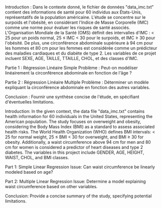 Introduction : Dans le contexte donné, le fichier de données "data_imc.txt" contient des informations de santé pour 60 individus aux États-Unis, représentatifs de la population américaine. L'étude se concentre sur le surpoids et l'obésité, en considérant l'Indice de Masse Corporelle (IMC) comme une norme pour évaluer les risques de santé associés. L'Organisation Mondiale de la Santé (OMS) définit des intervalles d'IMC : < 25 pour un poids normal, 25 ≤ IMC < 30 pour le surpoids, et IMC ≥ 30 pour l'obésité. De plus, une circonférence abdominale supérieure à 94 cm pour les hommes et 80 cm pour les femmes est considérée comme un prédicteur des maladies cardiaques et du diabète de type 2. Les variables de ce projet incluent SEXE, AGE, TAILLE, TTAILLE, CHOL, et des classes d'IMC.

Partie 1 : Régression Linéaire Simple
Problème : Peut-on modéliser linéairement la circonférence abdominale en fonction de l'âge ?

Partie 2 : Régression Linéaire Multiple
Problème : Déterminer un modèle expliquant la circonférence abdominale en fonction des autres variables.

Conclusion : Fournir une synthèse concise de l'étude, en spécifiant d'éventuelles limitations.

Introduction: In the given context, the data file "data_imc.txt" contains health information for 60 individuals in the United States, representing the American population. The study focuses on overweight and obesity, considering the Body Mass Index (BMI) as a standard to assess associated health risks. The World Health Organization (WHO) defines BMI intervals: < 25 for normal weight, 25 ≤ BMI < 30 for overweight, and BMI ≥ 30 for obesity. Additionally, a waist circumference above 94 cm for men and 80 cm for women is considered a predictor of heart diseases and type 2 diabetes. The variables in this project include GENDER, AGE, HEIGHT, WAIST, CHOL, and BMI classes.

Part 1: Simple Linear Regression
Issue: Can waist circumference be linearly modeled based on age?

Part 2: Multiple Linear Regression
Issue: Determine a model explaining waist circumference based on other variables.

Conclusion: Provide a concise summary of the study, specifying potential limitations.
